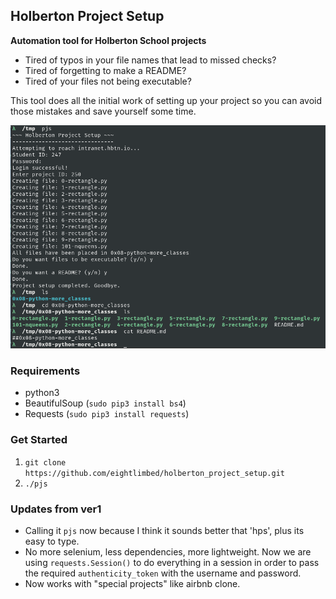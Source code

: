## Holberton Project Setup
**Automation tool for Holberton School projects**

- Tired of typos in your file names that lead to missed checks?
- Tired of forgetting to make a README?
- Tired of your files not being executable?

This tool does all the initial work of setting up your project so you can avoid
those mistakes and save yourself some time.

![Project Setup](images/ver2.png)

### Requirements
- python3
- BeautifulSoup (`sudo pip3 install bs4`)
- Requests (`sudo pip3 install requests`)

### Get Started
1. `git clone https://github.com/eightlimbed/holberton_project_setup.git`
2. `./pjs`

### Updates from ver1
- Calling it `pjs` now because I think it sounds better that 'hps', plus its
  easy to type.
- No more selenium, less dependencies, more lightweight. Now we are using `requests.Session()` to do everything in a session in order to pass the required `authenticity_token` with the username and password.
- Now works with "special projects" like airbnb clone.
